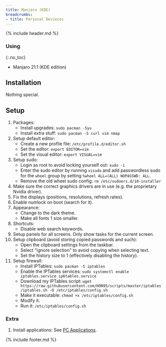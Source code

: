 ```yaml
---
title: Manjaro (KDE)
breadcrumbs:
- title: Personal Devieces
---
```

{% include header.md %}

### Using
{:.no_toc}

- Manjaro 21.1 (KDE edition)

## Installation

Nothing special.

## Setup

1. Packages:
    - Install upgrades: `sudo pacman -Syu`
    - Install extra stuff: `sudo pacman -S curl vim nmap`
1. Setup default editor:
    - Create a new profile file: `/etc/profile.d/editor.sh`
    - Set the editor: `export EDITOR=vim`
    - Set the visual editor: `export VISUAL=vim`
1. Setup sudo:
    - Login as root to avoid locking yourself out: `sudo -i`
    - Enter the sudo editor by running `visudo` and add passwordless sudo for the `wheel` group by setting `%wheel ALL=(ALL) NOPASSWD: ALL`.
    - Remove the old wheel sudo config: `rm /etc/sudoers.d/10-installer`
1. Make sure the correct graphics drivers are in use (e.g. the proprietary Nvidia driver).
1. Fix the displays (positions, resolutions, refresh rates).
1. Enable numlock on boot (search for it).
1. Appearance:
   - Change to the dark theme.
   - Make all fonts 1 size smaller.
1. Shortcuts:
   - Disable web search keywords.
1. Setup panels for all screens. Only show tasks for the current screen.
1. Setup clipboard (avoid storing copied passwords and such):
    - Open the clipboard settings from the taskbar.
    - Select "ignore selection" to avoid copying when selecting text.
    - Set the history size to 1 (effectively disabling the history).
1. Setup firewall:
    - Install IPTables: `sudo pacman -S iptables`
    - Enable the IPTables services: `sudo systemctl enable iptables.service ip6tables.service`
    - Download my IPTables script: `wget https://raw.githubusercontent.com/HON95/scripts/master/iptables/iptables.sh -O /etc/iptables/config.sh`
    - Make it executable: `chmod +x /etc/iptables/config.sh`
    - Modify it.
    - Run it: `/etc/iptables/config.sh`

### Extra

1. Install applications: See [PC Applications](/pc/applications/).

{% include footer.md %}
